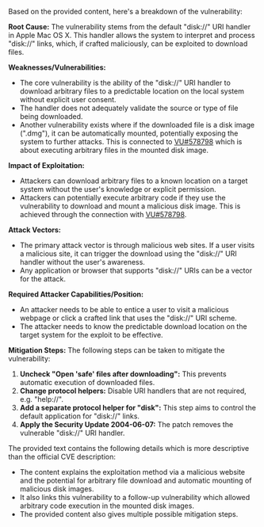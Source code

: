 Based on the provided content, here's a breakdown of the vulnerability:

**Root Cause:**
The vulnerability stems from the default "disk://" URI handler in Apple Mac OS X. This handler allows the system to interpret and process "disk://" links, which, if crafted maliciously, can be exploited to download files.

**Weaknesses/Vulnerabilities:**
- The core vulnerability is the ability of the "disk://" URI handler to download arbitrary files to a predictable location on the local system without explicit user consent.
- The handler does not adequately validate the source or type of file being downloaded.
- Another vulnerability exists where if the downloaded file is a disk image (".dmg"), it can be automatically mounted, potentially exposing the system to further attacks. This is connected to [VU#578798](http://www.kb.cert.org/vuls/id/578798) which is about executing arbitrary files in the mounted disk image.

**Impact of Exploitation:**
- Attackers can download arbitrary files to a known location on a target system without the user's knowledge or explicit permission.
- Attackers can potentially execute arbitrary code if they use the vulnerability to download and mount a malicious disk image. This is achieved through the connection with [VU#578798](http://www.kb.cert.org/vuls/id/578798).

**Attack Vectors:**
- The primary attack vector is through malicious web sites. If a user visits a malicious site, it can trigger the download using the "disk://" URI handler without the user's awareness.
- Any application or browser that supports "disk://" URIs can be a vector for the attack.

**Required Attacker Capabilities/Position:**
- An attacker needs to be able to entice a user to visit a malicious webpage or click a crafted link that uses the "disk://" URI scheme.
- The attacker needs to know the predictable download location on the target system for the exploit to be effective.

**Mitigation Steps:**
The following steps can be taken to mitigate the vulnerability:

1.  **Uncheck "Open 'safe' files after downloading":** This prevents automatic execution of downloaded files.
2.  **Change protocol helpers:** Disable URI handlers that are not required, e.g. "help://".
3.  **Add a separate protocol helper for "disk":** This step aims to control the default application for "disk://" links.
4.  **Apply the Security Update 2004-06-07:** The patch removes the vulnerable "disk://" URI handler.

The provided text contains the following details which is more descriptive than the official CVE description:
- The content explains the exploitation method via a malicious website and the potential for arbitrary file download and automatic mounting of malicious disk images.
- It also links this vulnerability to a follow-up vulnerability which allowed arbitrary code execution in the mounted disk images.
- The provided content also gives multiple possible mitigation steps.